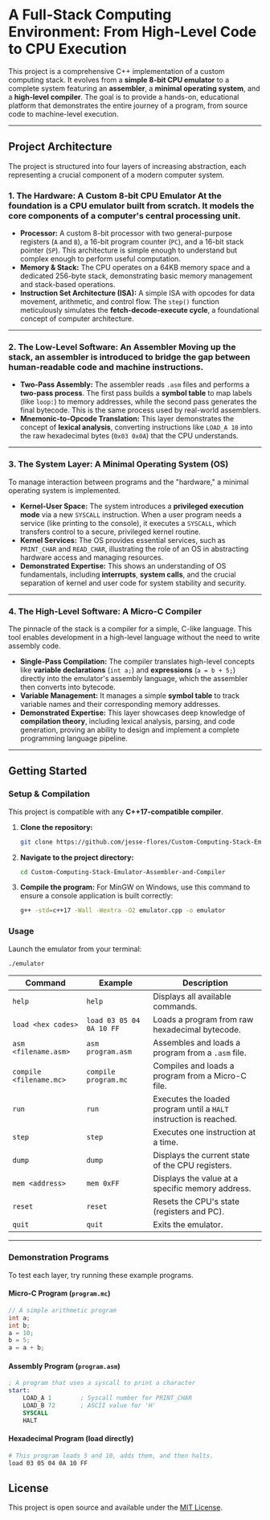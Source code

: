 # A Full-Stack Computing Environment: From High-Level Code to CPU Execution

This project is a comprehensive C++ implementation of a custom computing stack. It evolves from a **simple 8-bit CPU emulator** to a complete system featuring an **assembler**, a **minimal operating system**, and a **high-level compiler**. The goal is to provide a hands-on, educational platform that demonstrates the entire journey of a program, from source code to machine-level execution.

-----

## Project Architecture

The project is structured into four layers of increasing abstraction, each representing a crucial component of a modern computer system.

### **1. The Hardware: A Custom 8-bit CPU Emulator** At the foundation is a CPU emulator built from scratch. It models the core components of a computer's central processing unit.

  * **Processor:** A custom 8-bit processor with two general-purpose registers (`A` and `B`), a 16-bit program counter (`PC`), and a 16-bit stack pointer (`SP`). This architecture is simple enough to understand but complex enough to perform useful computation.
  * **Memory & Stack:** The CPU operates on a 64KB memory space and a dedicated 256-byte stack, demonstrating basic memory management and stack-based operations.
  * **Instruction Set Architecture (ISA):** A simple ISA with opcodes for data movement, arithmetic, and control flow. The `step()` function meticulously simulates the **fetch-decode-execute cycle**, a foundational concept of computer architecture.

-----

### **2. The Low-Level Software: An Assembler** Moving up the stack, an assembler is introduced to bridge the gap between human-readable code and machine instructions.

  * **Two-Pass Assembly:** The assembler reads `.asm` files and performs a **two-pass process**. The first pass builds a **symbol table** to map labels (like `loop:`) to memory addresses, while the second pass generates the final bytecode. This is the same process used by real-world assemblers.
  * **Mnemonic-to-Opcode Translation:** This layer demonstrates the concept of **lexical analysis**, converting instructions like `LOAD_A 10` into the raw hexadecimal bytes (`0x03 0x0A`) that the CPU understands.

-----

### **3. The System Layer: A Minimal Operating System (OS)**

To manage interaction between programs and the "hardware," a minimal operating system is implemented.

  * **Kernel-User Space:** The system introduces a **privileged execution mode** via a new `SYSCALL` instruction. When a user program needs a service (like printing to the console), it executes a `SYSCALL`, which transfers control to a secure, privileged kernel routine.
  * **Kernel Services:** The OS provides essential services, such as `PRINT_CHAR` and `READ_CHAR`, illustrating the role of an OS in abstracting hardware access and managing resources.
  * **Demonstrated Expertise:** This shows an understanding of OS fundamentals, including **interrupts**, **system calls**, and the crucial separation of kernel and user code for system stability and security.

-----

### **4. The High-Level Software: A Micro-C Compiler**

The pinnacle of the stack is a compiler for a simple, C-like language. This tool enables development in a high-level language without the need to write assembly code.

  * **Single-Pass Compilation:** The compiler translates high-level concepts like **variable declarations** (`int a;`) and **expressions** (`a = b + 5;`) directly into the emulator's assembly language, which the assembler then converts into bytecode.
  * **Variable Management:** It manages a simple **symbol table** to track variable names and their corresponding memory addresses.
  * **Demonstrated Expertise:** This layer showcases deep knowledge of **compilation theory**, including lexical analysis, parsing, and code generation, proving an ability to design and implement a complete programming language pipeline.

-----

## Getting Started

### **Setup & Compilation**

This project is compatible with any **C++17-compatible compiler**.

1.  **Clone the repository:**
    ```bash
    git clone https://github.com/jesse-flores/Custom-Computing-Stack-Emulator-Assembler-and-Compiler.git
    ```
2.  **Navigate to the project directory:**
    ```bash
    cd Custom-Computing-Stack-Emulator-Assembler-and-Compiler
    ```
3.  **Compile the program:** For MinGW on Windows, use this command to ensure a console application is built correctly:
    ```bash
    g++ -std=c++17 -Wall -Wextra -O2 emulator.cpp -o emulator
    ```

### **Usage**

Launch the emulator from your terminal:

```bash
./emulator
```

| Command                     | Example                       | Description                                                                 |
| --------------------------- | ----------------------------- | --------------------------------------------------------------------------- |
| `help`                      | `help`                        | Displays all available commands.                                            |
| `load <hex codes>`          | `load 03 05 04 0A 10 FF`      | Loads a program from raw hexadecimal bytecode.                              |
| `asm <filename.asm>`        | `asm program.asm`             | Assembles and loads a program from a `.asm` file.                           |
| `compile <filename.mc>`     | `compile program.mc`          | Compiles and loads a program from a Micro-C file.                           |
| `run`                       | `run`                         | Executes the loaded program until a `HALT` instruction is reached.          |
| `step`                      | `step`                        | Executes one instruction at a time.                                         |
| `dump`                      | `dump`                        | Displays the current state of the CPU registers.                            |
| `mem <address>`             | `mem 0xFF`                    | Displays the value at a specific memory address.                            |
| `reset`                     | `reset`                       | Resets the CPU's state (registers and PC).                                  |
| `quit`                      | `quit`                        | Exits the emulator.                                                         |

-----

### **Demonstration Programs**

To test each layer, try running these example programs.

#### **Micro-C Program (`program.mc`)**

```c
// A simple arithmetic program
int a;
int b;
a = 10;
b = 5;
a = a + b;
```

#### **Assembly Program (`program.asm`)**

```asm
; A program that uses a syscall to print a character
start:
    LOAD_A 1        ; Syscall number for PRINT_CHAR
    LOAD_B 72       ; ASCII value for 'H'
    SYSCALL
    HALT
```

#### **Hexadecimal Program (load directly)**

```bash
# This program loads 5 and 10, adds them, and then halts.
load 03 05 04 0A 10 FF
```

## License

This project is open source and available under the [MIT License](LICENSE).